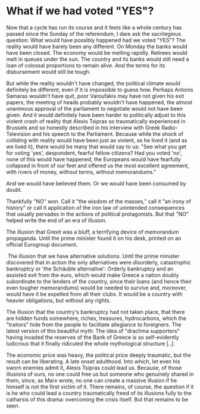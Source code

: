 # What if we had voted "YES"?

Now that a cycle has run its course and it feels like a whole century
has passed since the Sunday of the referendum, I dare ask the
sacrilegious question: What would have possibly happened had we voted
"YES"? The reality would have barely been any different. On Monday the
banks would have been closed. The economy would be melting
rapidly. Retirees would melt in queues under the sun. The country and
its banks would still need a loan of colossal proportions to remain
alive. And the terms for its disbursement would still be tough.

But while the reality wouldn't have changed, the political climate
would definitely be different, even if it is impossible to guess
how. Perhaps Antonis Samaras wouldn't have quit, poor Varoufakis may
have not given his exit papers, the meeting of heads probably wouldn't
have happened, the almost unanimous approval of the parliament to
negotiate would not have been given. And it would definitely have been
harder to politically adjust to this violent crash of reality that
Alexis Tsipras so traumatically experienced in Brussels and so
honestly described in his interview with Greek Radio-Television and
his speech to the Parliament. Because while the shock of colliding
with reality would have been just as violent, as he lived it (and as
we lived it), there would be many that would say to us: "See what you
get for voting 'yes', despondent, fearful fellow citizens? Had you
voted 'no', none of this would have happened, the Europeans would have
fearfully collapsed in front of our feet and offered us the most
excellent agreement, with rivers of money, without terms, without
memorandums."

And we would have believed them. Or we would have been consumed by
doubt.

Thankfully "NO" won. Call it "the wisdom of the masses," call it "an
irony of history" or call it application of the iron law of unintended
consequences that usually pervades in the actions of political
protagonists. But that "NO" helped write the end of an era of
illusion.

The illusion that Grexit was a bluff, a terrifying device of
memorandum propaganda. Until the prime minister found it on his desk,
printed on an official Eurogroup document.

 The illusion that we have alternative solutions. Until the prime
minister discovered that in action the only alternatives were
disorderly, catastrophic bankruptcy or 'the Schäuble alternative':
Orderly bankruptcy and an assisted exit from the euro, which would
make Greece a nation doubly subordinate to the lenders of the country,
since their loans (and hence their even tougher memorandums) would be
needed to survive and, moreover, would have it be expelled from all
their clubs. It would be a country with heavier obligations, but
without any rights.

The illusion that the country's bankruptcy had not taken place, that
there are hidden funds somewhere, riches, treasures, hydrocarbons,
which the "traitors" hide from the people to facilitate allegiance to
foreigners. The latest version of this beautiful myth: The idea of
"drachma supporters" having invaded the reserves of the Bank of Greece
is so self-evidently ludicrous that it finally ridiculed the whole
mythological structure [..].

The economic price was heavy, the political price deeply traumatic,
but the result can be liberating. A late onset adulthood. Into which,
let even his sworn enemies admit it, Alexis Tsipras could lead
us. Because, of those illusions of ours, no one could free us but
someone who genuinely shared in them, since, as Marx wrote, no one can
create a massive illusion if he himself is not the first victim of
it. There remains, of course, the question if it is he who could lead
a country traumatically freed of its illusions fully to the catharsis
of this drama: overcoming the crisis itself. But that remains to be
seen.



